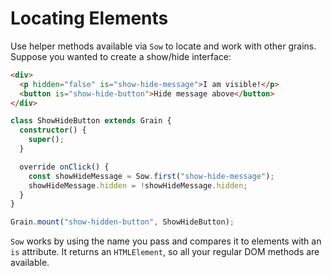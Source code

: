# Locating Elements

Use helper methods available via `Sow` to locate and work with other grains. Suppose you wanted to create a show/hide interface:

```html
<div>
  <p hidden="false" is="show-hide-message">I am visible!</p>
  <button is="show-hide-button">Hide message above</button>
</div>
```

```ts
class ShowHideButton extends Grain {
  constructor() {
    super();
  }

  override onClick() {
    const showHideMessage = Sow.first("show-hide-message");
    showHideMessage.hidden = !showHideMessage.hidden;
  }
}

Grain.mount("show-hidden-button", ShowHideButton);
```

`Sow` works by using the name you pass and compares it to elements with an `is` attribute. It returns an `HTMLElement`, so all your regular DOM methods are available.
